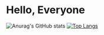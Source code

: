 # Hello, Everyone
![Anurag's GitHub stats](https://github-readme-stats.vercel.app/api?username=Nillufar&show_icons=true&theme=radical)
[![Top Langs](https://github-readme-stats.vercel.app/api/top-langs/?username=Nillufar&layout=donut)](https://github.com/anuraghazra/github-readme-stats)
